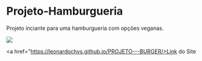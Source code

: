 <h1>Projeto-Hamburgueria</h1>

<p>Projeto inciante para uma hamburgueria com opções veganas.</p>

<img src="https://github.com/leonardochvs/PROJETO---BURGER/issues/1">

<a href="https://leonardochvs.github.io/PROJETO---BURGER/>Link do Site</a>
